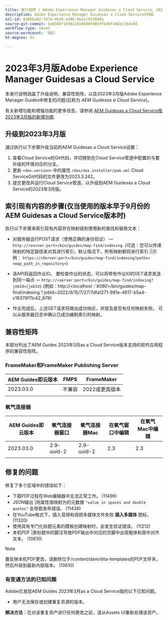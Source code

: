 ```yaml
---
title: 发行说明 | Adobe Experience Manager Guidesas a Cloud Service，2023年3月版
description: Adobe Experience Manager Guidesas a Cloud Service3月版
exl-id: 6a0bba92-7d7d-4b20-ad46-0eacc91268da
source-git-commit: 5e0584f1bf0216b8b00f00b9fe46fa682c244e08
workflow-type: tm+mt
source-wordcount: '561'
ht-degree: 0%

---
```


# 2023年3月版Adobe Experience Manager Guidesas a Cloud Service

本发行说明涵盖了升级说明、兼容性矩阵，以及2023年3月版Adobe Experience Manager Guides中修复的问题(后称为 *AEM Guidesas a Cloud Service*)。

有关新增功能和增强功能的更多信息，请参阅 [AEM Guidesas a Cloud Service版2023年3月版的新增功能](whats-new-2023.3.0.md).

## 升级到2023年3月版

通过执行以下步骤升级当前的AEM Guidesas a Cloud Service设置：
1. 查看Cloud Service的Git代码，并切换到在Cloud Service管道中配置的与要升级的环境对应的分支。
2. 更新 `<dox.version>` 中的属性 `/dox/dox.installer/pom.xml` Cloud ServiceGit代码的文件更改为2023.3.242。
3. 提交更改并运行Cloud Service管道，以升级到AEM Guidesas a Cloud Service的2023年3月版。

## 索引现有内容的步骤(仅当使用的版本早于9月份的AEM Guidesas a Cloud Service版本时)

执行以下步骤来索引现有内容并在映射级别使用新的查找和替换文本：

* 对服务器运行POST请求（使用正确的身份验证） —  `http://<server:port>/bin/guides/map-find/indexing`.
(可选：您可以传递映射的特定路径来对其进行索引，默认情况下，所有映射都将进行索引 ||示例： `https://<Server:port>/bin/guides/map-find/indexing?paths=<map_path_in_repository>`)

* 该API将返回作业ID。 要检查作业的状态，可以将带有作业ID的GET请求发送到同一端点 —  `http://<server:port>/bin/guides/map-find/indexing?jobId={jobId}`
(例如：http://&lt;_localhost：8080_>/bin/guides/map-find/indexing？jobId=2022/9/15/7/27/7dfa1271-981e-4617-b5a4-c18379f11c42_678)

* 作业完成后，上述GET请求将做出成功响应，并提及是否有任何映射失败。 可以从服务器日志中确认已成功编制索引的映射。

## 兼容性矩阵

本部分列出了AEM Guides 2023年3月as a Cloud Service版本支持的软件应用程序的兼容性矩阵。

### FrameMaker和FrameMaker Publishing Server

| AEM Guides即云版本 | FMPS | FrameMaker |
| --- | --- | --- |
| 2023.03.0 | 不兼容 | 2022或更高版本 |
| | | |


### 氧气连接器

| AEM Guides即云版本 | 氧气连接器窗口 | 氧气连接器Mac | 在氧气窗口中编辑 | 在氧气Mac中编辑 |
| --- | --- | --- | --- | --- |
| 2023.03.0 | 2.9-uuid-2 | 2.9-uuid-2 | 2.3 | 2.3 |
|  |  |  |  |

## 修复的问题

修复了多个区域中的错误如下：

* 下载PDF过程在Web编辑器中无法正常工作。 (11496)
* JSON输出 |将属性值映射为的元数据 `"value in spaces and double quotes"` 会导致发布错误。 (11438)
* 在YouTube格式下，插入音频和视频多媒体文件失败 **插入多媒体** 图标。 (11320)
* 使用具有专门化标题元素的模板创建映射时，会发生验证错误。 (11212)
* 本机PDF |表标题中的脚注导致PDF输出中对应的页脚中出现粗体和居中对齐文本。 (10610)
>[!NOTE]
>
>要反映本机PDF更改，请删除位于/content/dam/dita-templates的PDF文件夹，然后升级到最新内部版本。 (10610)

### 有变通方法的已知问题

Adobe已发现AEM Guides 2023年3月as a Cloud Service版的以下已知问题。

* 用户无法保存或创建重复资源的版本。

**解决方法**：在对该重复资产进行任何更改之前，请从Assets UI重新处理该资产。
